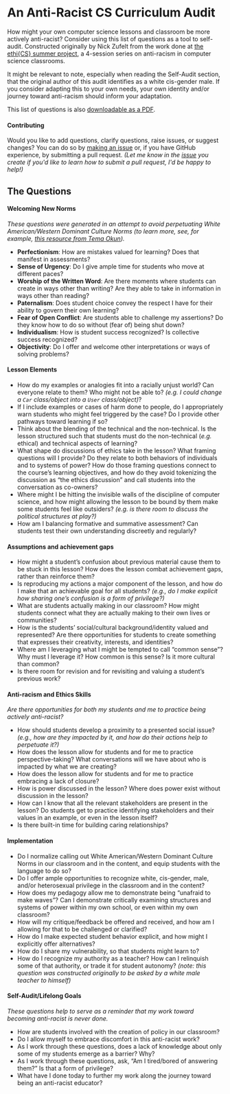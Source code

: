# An Anti-Racist CS Curriculum Audit

How might your own computer science lessons and classroom be more actively anti-racist? Consider using this list of questions as a tool to self-audit. Constructed originally by Nick Zufelt from the work done at [the ethi{CS} summer project](https://tanginstitute.andover.edu/blog/2020/the-ethics-summer-project-1), a 4-session series on anti-racism in computer science classrooms.

It might be relevant to note, especially when reading the Self-Audit section, that the original author of this audit identifies as a white cis-gender male. If you consider adapting this to your own needs, your own identity and/or journey toward anti-racism should inform your adaptation.

This list of questions is also [downloadable as a PDF](https://github.com/nzufelt/anti-racist-curriculum-audit/raw/master/anti-racist-curriculum-audit.pdf).

#### Contributing

Would you like to add questions, clarify questions, raise issues, or suggest changes? You can do so by [making an issue](https://github.com/nzufelt/anti-racist-curriculum-audit/issues) or, if you have GitHub experience, by submitting a pull request. _(Let me know in the [issue](https://github.com/nzufelt/anti-racist-curriculum-audit/issues) you create if you'd like to learn how to submit a pull request, I'd be happy to help!)_

## The Questions

#### Welcoming New Norms
_These questions were generated in an attempt to avoid perpetuating White American/Western Dominant Culture Norms (to learn more, see, for example, [this resource from Tema Okun](https://www.whitesupremacyculture.info/characteristics.html))._

* **Perfectionism**: How are mistakes valued for learning? Does that manifest in assessments?
* **Sense of Urgency**: Do I give ample time for students who move at different paces?
* **Worship of the Written Word**: Are there moments where students can create in ways other than writing? Are they able to take in information in ways other than reading?
* **Paternalism**: Does student choice convey the respect I have for their ability to govern their own learning?
* **Fear of Open Conflict**: Are students able to challenge my assertions? Do they know how to do so without (fear of) being shut down?
* **Individualism**: How is student success recognized? Is collective success recognized?
* **Objectivity**: Do I offer and welcome other interpretations or ways of solving problems?

#### Lesson Elements
* How do my examples or analogies fit into a racially unjust world? Can everyone relate to them? Who might not be able to? _(e.g. I could change a `Car` class/object into a `User` class/object)_?
* If I include examples or cases of harm done to people, do I appropriately warn students who might feel triggered by the case? Do I provide other pathways toward learning if so?
* Think about the blending of the technical and the non-technical. Is the lesson structured such that students must do the non-technical (_e.g._ ethical) and technical aspects of learning?
* What shape do discussions of ethics take in the lesson? What framing questions will I provide? Do they relate to both behaviors of individuals and to systems of power? How do those framing questions connect to the course’s learning objectives, and how do they avoid tokenizing the discussion as “the ethics discussion” and call students into the conversation as co-owners?
* Where might I be hitting the invisible walls of the discipline of computer science, and how might allowing the lesson to be bound by them make some students feel like outsiders? _(e.g. is there room to discuss the political structures at play?)_
* How am I balancing formative and summative assessment? Can students test their own understanding discreetly and regularly?

#### Assumptions and achievement gaps
* How might a student’s confusion about previous material cause them to be stuck in this lesson? How does the lesson combat achievement gaps, rather than reinforce them?
* Is reproducing my actions a major component of the lesson, and how do I make that an achievable goal for all students? _(e.g., do I make explicit how sharing one’s confusion is a form of privilege?)_
* What are students actually making in our classroom? How might students connect what they are actually making to their own lives or communities?
* How is the students’ social/cultural background/identity valued and represented? Are there opportunities for students to create something that expresses their creativity, interests, and identities?
* Where am I leveraging what I might be tempted to call “common sense”? Why must I leverage it? How common is this sense? Is it more cultural than common?
* Is there room for revision and for revisiting and valuing a student’s previous work?

#### Anti-racism and Ethics Skills
_Are there opportunities for both my students and me to practice being actively anti-racist?_

* How should students develop a proximity to a presented social issue? _(e.g., how are they impacted by it, and how do their actions help to perpetuate it?)_
* How does the lesson allow for students and for me to practice perspective-taking? What conversations will we have about who is impacted by what we are creating?
* How does the lesson allow for students and for me to practice embracing a lack of closure?
* How is power discussed in the lesson? Where does power exist without discussion in the lesson?
* How can I know that all the relevant stakeholders are present in the lesson? Do students get to practice identifying stakeholders and their values in an example, or even in the lesson itself?
* Is there built-in time for building caring relationships?

#### Implementation
* Do I normalize calling out White American/Western Dominant Culture Norms in our classroom and in the content, and equip students with the language to do so?
* Do I offer ample opportunities to recognize white, cis-gender, male, and/or heterosexual privilege in the classroom and in the content?
* How does my pedagogy allow me to demonstrate being “unafraid to make waves”? Can I demonstrate critically examining structures and systems of power within my own school, or even within my own classroom?
* How will my critique/feedback be offered and received, and how am I allowing for that to be challenged or clarified?
* How do I make expected student behavior explicit, and how might I explicitly offer alternatives?
* How do I share my vulnerability, so that students might learn to?
* How do I recognize my authority as a teacher? How can I relinquish some of that authority, or trade it for student autonomy? _(note: this question was constructed originally to be asked by a white male teacher to himself)_

#### Self-Audit/Lifelong Goals
_These questions help to serve as a reminder that my work toward becoming anti-racist is never done._

* How are students involved with the creation of policy in our classroom?
* Do I allow myself to embrace discomfort in this anti-racist work?
* As I work through these questions, does a lack of knowledge about only some of my students emerge as a barrier? Why?
* As I work through these questions, ask, “Am I tired/bored of answering them?” Is that a form of privilege?
* What have I done today to further my work along the journey toward being an anti-racist educator?
